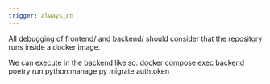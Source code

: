 ```yaml
---
trigger: always_on
---
```


All debugging of frontend/ and backend/ should consider that the repository runs inside a docker image.

We can execute in the backend like so: docker compose exec backend poetry run python manage.py migrate authtoken